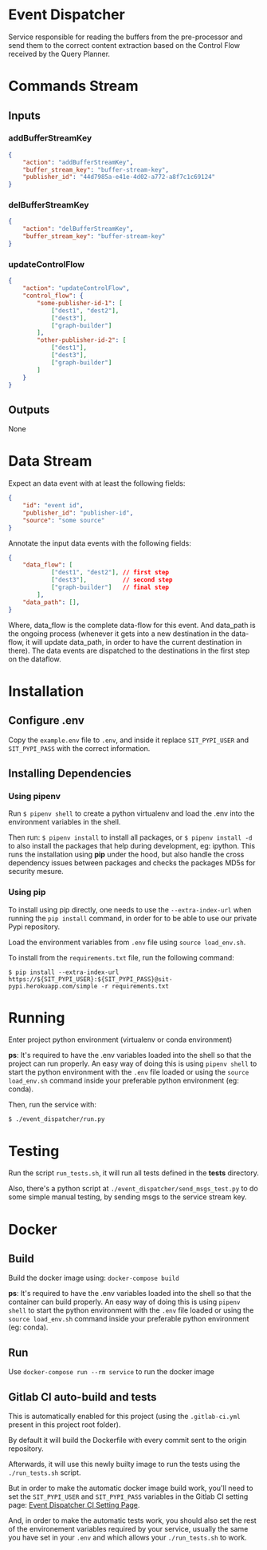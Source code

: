 # Event Dispatcher
Service responsible for reading the buffers from the pre-processor and send them to the correct content extraction based on the Control Flow received by the Query Planner.

# Commands Stream
## Inputs
### addBufferStreamKey
```json
{
    "action": "addBufferStreamKey",
    "buffer_stream_key": "buffer-stream-key",
    "publisher_id": "44d7985a-e41e-4d02-a772-a8f7c1c69124"
}
```

### delBufferStreamKey
```json
{
    "action": "delBufferStreamKey",
    "buffer_stream_key": "buffer-stream-key"
}
```
### updateControlFlow
```json
{
    "action": "updateControlFlow",
    "control_flow": {
        "some-publisher-id-1": [
            ["dest1", "dest2"],
            ["dest3"],
            ["graph-builder"]
        ],
        "other-publisher-id-2": [
            ["dest1"],
            ["dest3"],
            ["graph-builder"]
        ]
    }
}

```
## Outputs
None

# Data Stream
Expect an data event with at least the following fields:
```json
{
    "id": "event id",
    "publisher_id": "publisher-id",
    "source": "some source"
}
```
Annotate the input data events with the following fields:
```json
{
    "data_flow": [
            ["dest1", "dest2"], // first step
            ["dest3"],          // second step
            ["graph-builder"]   // final step
        ],
    "data_path": [],
}
```
Where, data_flow is the complete data-flow for this event.
And data_path is the ongoing process (whenever it gets into a new destination in the data-flow, it will update data_path, in order to have the current destination in there).
The data events are dispatched to the destinations in the first step on the dataflow.


# Installation

## Configure .env
Copy the `example.env` file to `.env`, and inside it replace `SIT_PYPI_USER` and `SIT_PYPI_PASS` with the correct information.

## Installing Dependencies

### Using pipenv
Run `$ pipenv shell` to create a python virtualenv and load the .env into the environment variables in the shell.

Then run: `$ pipenv install` to install all packages, or `$ pipenv install -d` to also install the packages that help during development, eg: ipython.
This runs the installation using **pip** under the hood, but also handle the cross dependency issues between packages and checks the packages MD5s for security mesure.


### Using pip
To install using pip directly, one needs to use the `--extra-index-url` when running the `pip install` command, in order for to be able to use our private Pypi repository.

Load the environment variables from `.env` file using `source load_env.sh`.

To install from the `requirements.txt` file, run the following command:
```
$ pip install --extra-index-url https://${SIT_PYPI_USER}:${SIT_PYPI_PASS}@sit-pypi.herokuapp.com/simple -r requirements.txt
```

# Running
Enter project python environment (virtualenv or conda environment)

**ps**: It's required to have the .env variables loaded into the shell so that the project can run properly. An easy way of doing this is using `pipenv shell` to start the python environment with the `.env` file loaded or using the `source load_env.sh` command inside your preferable python environment (eg: conda).

Then, run the service with:
```
$ ./event_dispatcher/run.py
```

# Testing
Run the script `run_tests.sh`, it will run all tests defined in the **tests** directory.

Also, there's a python script at `./event_dispatcher/send_msgs_test.py` to do some simple manual testing, by sending msgs to the service stream key.


# Docker
## Build
Build the docker image using: `docker-compose build`

**ps**: It's required to have the .env variables loaded into the shell so that the container can build properly. An easy way of doing this is using `pipenv shell` to start the python environment with the `.env` file loaded or using the `source load_env.sh` command inside your preferable python environment (eg: conda).

## Run
Use `docker-compose run --rm service` to run the docker image


## Gitlab CI auto-build and tests

This is automatically enabled for this project (using the `.gitlab-ci.yml` present in this project root folder).

By default it will build the Dockerfile with every commit sent to the origin repository.

Afterwards, it will use this newly builty image to run the tests using the `./run_tests.sh` script.

But in order to make the automatic docker image build work, you'll need to set the `SIT_PYPI_USER` and `SIT_PYPI_PASS` variables in the Gitlab CI setting page: [Event Dispatcher CI Setting Page](https://gitlab.insight-centre.org/sit/mps/event-dispatcher/settings/ci_cd).

And, in order to make the automatic tests work, you should also set the rest of the environement variables required by your service, usually the same you have set in your `.env` and which allows your `./run_tests.sh` to work.

